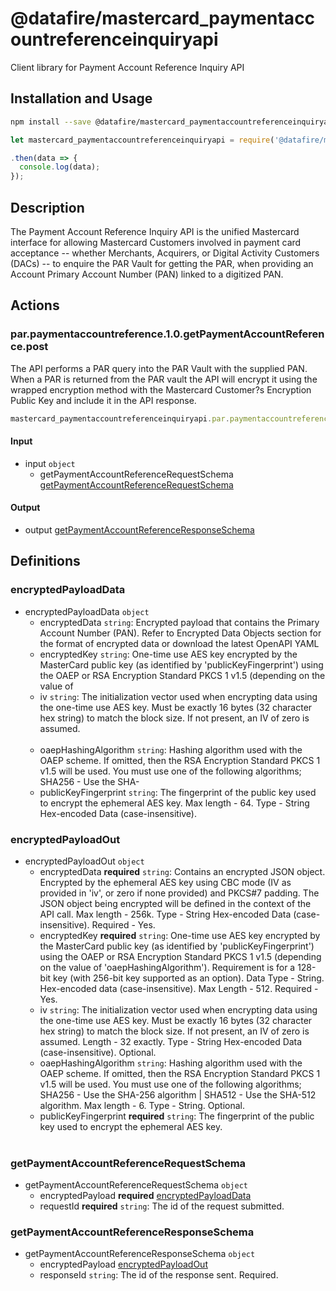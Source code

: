 # @datafire/mastercard_paymentaccountreferenceinquiryapi

Client library for Payment Account Reference Inquiry API

## Installation and Usage
```bash
npm install --save @datafire/mastercard_paymentaccountreferenceinquiryapi
```
```js
let mastercard_paymentaccountreferenceinquiryapi = require('@datafire/mastercard_paymentaccountreferenceinquiryapi').create();

.then(data => {
  console.log(data);
});
```

## Description

The Payment Account Reference Inquiry API is the unified Mastercard interface for allowing Mastercard Customers involved in payment card acceptance -- whether Merchants, Acquirers, or Digital Activity Customers (DACs) -- to enquire the PAR Vault for getting the PAR, when providing an Account Primary Account Number (PAN) linked to a digitized PAN.

## Actions

### par.paymentaccountreference.1.0.getPaymentAccountReference.post
The API performs a PAR query into the PAR Vault with the supplied PAN. When a PAR is returned from the PAR vault the API will encrypt it using the wrapped encryption method with the 
Mastercard Customer?s Encryption Public Key and include it in the API response.



```js
mastercard_paymentaccountreferenceinquiryapi.par.paymentaccountreference.1.0.getPaymentAccountReference.post({}, context)
```

#### Input
* input `object`
  * getPaymentAccountReferenceRequestSchema [getPaymentAccountReferenceRequestSchema](#getpaymentaccountreferencerequestschema)

#### Output
* output [getPaymentAccountReferenceResponseSchema](#getpaymentaccountreferenceresponseschema)



## Definitions

### encryptedPayloadData
* encryptedPayloadData `object`
  * encryptedData `string`: Encrypted payload that contains the Primary Account Number (PAN). Refer to Encrypted Data Objects section for the format of encrypted data or download the latest OpenAPI YAML 
  * encryptedKey `string`: One-time use AES key encrypted by the MasterCard public key (as identified by 'publicKeyFingerprint') using the OAEP or RSA Encryption Standard PKCS 1 v1.5 (depending on the value of 
  * iv `string`: The initialization vector used when encrypting data using the one-time use AES key. Must be exactly 16 bytes (32 character hex string) to match the block size. If not present, an IV of zero is assumed.<br><br> 
  * oaepHashingAlgorithm `string`: Hashing algorithm used with the OAEP scheme. If omitted, then the RSA Encryption Standard PKCS 1 v1.5 will be used. You must use one of the following algorithms; SHA256 - Use the SHA- 
  * publicKeyFingerprint `string`: The fingerprint of the public key used to encrypt the ephemeral AES key. Max length - 64. Type - String Hex-encoded Data (case-insensitive).

### encryptedPayloadOut
* encryptedPayloadOut `object`
  * encryptedData **required** `string`: Contains an encrypted JSON object. Encrypted by the ephemeral AES key using CBC mode (IV as provided in 'iv', or zero if none provided) and PKCS#7 padding. The JSON object being encrypted will be defined in the context of the API call. Max length - 256k.  Type - String Hex-encoded Data (case-insensitive). Required - Yes.
  * encryptedKey **required** `string`: One-time use AES key encrypted by the MasterCard public key (as identified by 'publicKeyFingerprint') using the OAEP or RSA Encryption Standard PKCS 1 v1.5 (depending on the value of 'oaepHashingAlgorithm'). Requirement is for a 128-bit key (with 256-bit key supported as an option). Data Type - String. Hex-encoded data (case-insensitive). Max Length - 512. Required - Yes.
  * iv `string`: The initialization vector used when encrypting data using the one-time use AES key. Must be exactly 16 bytes (32 character hex string) to match the block size. If not present, an IV of zero is assumed. Length - 32 exactly. Type - String Hex-encoded Data (case-insensitive). Optional.
  * oaepHashingAlgorithm `string`: Hashing algorithm used with the OAEP scheme. If omitted, then the RSA Encryption Standard PKCS 1 v1.5 will be used. You must use one of the following algorithms; SHA256 - Use the SHA-256 algorithm | SHA512 - Use the SHA-512 algorithm.  Max length - 6. Type - String. Optional.
  * publicKeyFingerprint **required** `string`: The fingerprint of the public key used to encrypt the ephemeral AES key. <br><br>

### getPaymentAccountReferenceRequestSchema
* getPaymentAccountReferenceRequestSchema `object`
  * encryptedPayload **required** [encryptedPayloadData](#encryptedpayloaddata)
  * requestId **required** `string`: The id of the request submitted.

### getPaymentAccountReferenceResponseSchema
* getPaymentAccountReferenceResponseSchema `object`
  * encryptedPayload [encryptedPayloadOut](#encryptedpayloadout)
  * responseId `string`: The id of the response sent. Required.


